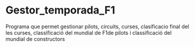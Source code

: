 # Gestor_temporada_F1
Programa que permet gestionar pilots, circuits, curses, clasificacio final del les curses, classificació del mundial de F1de pilots i classificació del mundial de constructors

